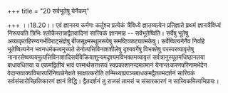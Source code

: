 +++
title = "20 सर्वभूतेषु येनैकम्"

+++
।।18.20।। एवं ज्ञानस्य कर्मणः कर्तुश्च प्रत्येकं त्रैविध्ये ज्ञातव्यत्वेन
प्रतिज्ञाते प्रथमं ज्ञानत्रैविध्यं निरूपयति त्रिभिः
श्लोकैस्तत्राद्वैतवादिनां सात्त्विकं ज्ञानमाह -- सर्वभूतेष्विति। सर्वेषु
भूतेषु अव्याकृतहिरण्यगर्भविराट्संज्ञेषु बीजसूक्ष्मस्थूलरूपेषु
समष्टिव्यष्ट्यात्मकेषु। सर्वेष्वित्यनेनैव निर्वाहे भूतेष्वित्यनेन
भवनधर्मकत्वमुच्यते तेनोत्पत्तिविनाशशीलेषु दृश्यवर्गेषु विभक्तेषु
परस्परव्यावृत्तेषु
नानारसेष्वव्ययमुत्पत्तिविनाशादिसर्वविक्रियाशून्यमदृश्यमविभक्तमव्यावृत्तं
सर्वत्रानुस्यूतमधिष्ठानतया बाधावधितया च एकमद्वितीयं भावं
परमार्थसत्तारूपं स्वप्रकाशानन्दमात्मानं येनान्तःकरणपरिणामभेदेन
वेदान्तवाक्यविचारपरिनिष्पन्नेनेक्षते साक्षात्करोति
तन्मिथ्याप्रपञ्चबाधकमद्वैतात्मदर्शनं सात्त्विकं सर्वसंसारोच्छित्तिकारणं
ज्ञानं विद्धि। द्वैतदर्शनं तु राजसं तामसं च संसारकारणं न
सात्त्विकमित्यभिप्रायः।
